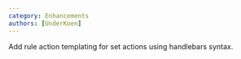 ```yaml
---
category: Enhancements
authors: [UnderKoen]
---
```


Add rule action templating for set actions using handlebars syntax.
